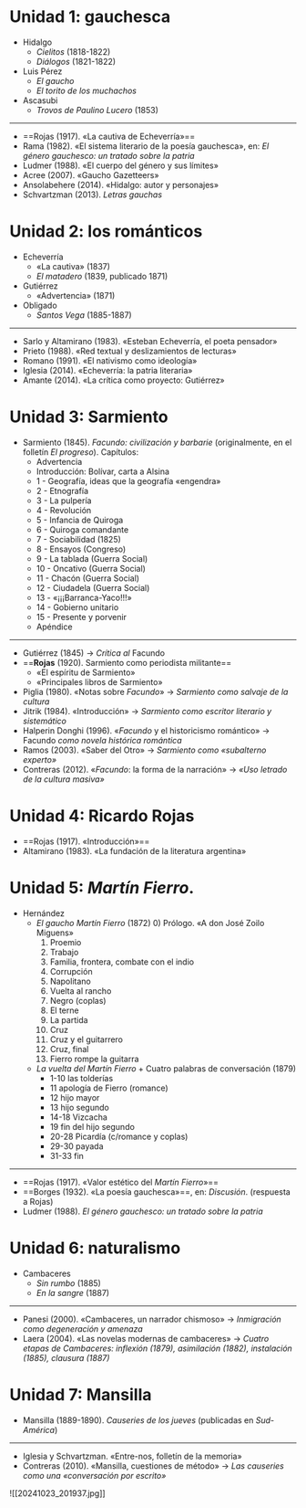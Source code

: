 # Unidad 1: gauchesca
- Hidalgo
	- *Cielitos* (1818-1822)
	- *Diálogos* (1821-1822)
- Luis Pérez
	- *El gaucho*
	- *El torito de los muchachos*
- Ascasubi
	- *Trovos de Paulino Lucero* (1853)
---
- ==Rojas (1917). «La cautiva de Echeverría»==
- Rama (1982). «El sistema literario de la poesía gauchesca», en: *El género gauchesco: un tratado sobre la patria*
- Ludmer (1988). «El cuerpo del género y sus límites»
- Acree (2007). «Gaucho Gazetteers»
- Ansolabehere (2014). «Hidalgo: autor y personajes»
- Schvartzman (2013). *Letras gauchas*
# Unidad 2: los románticos
- Echeverría
	- «La cautiva» (1837)
	- *El matadero* (1839, publicado 1871)
- Gutiérrez
	- «Advertencia» (1871)
- Obligado
	- *Santos Vega* (1885-1887)
---
- Sarlo y Altamirano (1983). «Esteban Echeverría, el poeta pensador»
- Prieto (1988). «Red textual y deslizamientos de lecturas»
- Romano (1991). «El nativismo como ideología»
- Iglesia (2014). «Echeverría: la patria literaria»
- Amante (2014). «La crítica como proyecto: Gutiérrez»
# Unidad 3: Sarmiento
- Sarmiento (1845). *Facundo: civilización y barbarie* (originalmente, en el folletín *El progreso*). Capítulos:
	- Advertencia
	- Introducción: Bolívar, carta a Alsina
	- 1 - Geografía, ideas que la geografía «engendra»
	- 2 - Etnografía
	- 3 - La pulpería
	- 4 - Revolución
	- 5 - Infancia de Quiroga
	- 6 - Quiroga comandante
	- 7 - Sociabilidad (1825)
	- 8 - Ensayos (Congreso)
	- 9 - La tablada (Guerra Social)
	- 10 - Oncativo (Guerra Social)
	- 11 - Chacón (Guerra Social)
	- 12 - Ciudadela (Guerra Social)
	- 13 - «¡¡¡Barranca-Yaco!!!»
	- 14 - Gobierno unitario
	- 15 - Presente y porvenir
	- Apéndice
---
- Gutiérrez (1845) -> *Crítica al* Facundo 
- ==**Rojas** (1920). Sarmiento como periodista militante==
	- «El espíritu de Sarmiento»
	- «Principales libros de Sarmiento»
- Piglia (1980). «Notas sobre *Facundo*» -> *Sarmiento como salvaje de la cultura*
- Jitrik (1984). «Introducción» -> *Sarmiento como escritor literario y sistemático*
- Halperin Donghi (1996). «*Facundo* y el historicismo romántico» -> Facundo *como novela histórica romántica*
- Ramos (2003). «Saber del Otro» -> *Sarmiento como «subalterno experto»*
- Contreras (2012). «*Facundo*: la forma de la narración» -> *«Uso letrado de la cultura masiva»* 
# Unidad 4: Ricardo Rojas
- ==Rojas (1917). «Introducción»==
- Altamirano (1983). «La fundación de la literatura argentina»
# Unidad 5: *Martín Fierro*.
- Hernández
	- *El gaucho Martín Fierro* (1872)
		0) Prólogo. «A don José Zoilo Miguens»
		1) Proemio
		2) Trabajo
		3) Familia, frontera, combate con el indio
		4) Corrupción
		5) Napolitano
		6) Vuelta al rancho
		7) Negro (coplas)
		8) El terne
		9) La partida
		10) Cruz
		11) Cruz y el guitarrero
		12) Cruz, final
		13) Fierro rompe la guitarra
	- *La vuelta del Martín Fierro* + Cuatro palabras de conversación (1879)
		-  1-10 las tolderías
		- 11 apología de Fierro (romance)
		- 12 hijo mayor
		- 13 hijo segundo
		- 14-18 Vizcacha
		- 19 fin del hijo segundo
		- 20-28 Picardía (c/romance y coplas)
		- 29-30 payada
		- 31-33 fin
---
- ==Rojas (1917). «Valor estético del *Martín Fierro*»==
- ==Borges (1932). «La poesía gauchesca»==, en: *Discusión*. (respuesta a Rojas)
- Ludmer (1988). *El género gauchesco: un tratado sobre la patria*
# Unidad 6: naturalismo
- Cambaceres
	- *Sin rumbo* (1885)
	- *En la sangre* (1887)
---
- Panesi (2000). «Cambaceres, un narrador chismoso» -> *Inmigración como degeneración y amenaza*
- Laera (2004). «Las novelas modernas de cambaceres» -> *Cuatro etapas de Cambaceres: inflexión (1879), asimilación (1882), instalación (1885), clausura (1887)*
# Unidad 7: Mansilla
- Mansilla (1889-1890). *Causeries de los jueves* (publicadas en *Sud-América*)
---
- Iglesia y Schvartzman. «Entre-nos, folletín de la memoria»
- Contreras (2010). «Mansilla, cuestiones de método» -> *Las causeries como una «conversación por escrito»*

![[20241023_201937.jpg]]